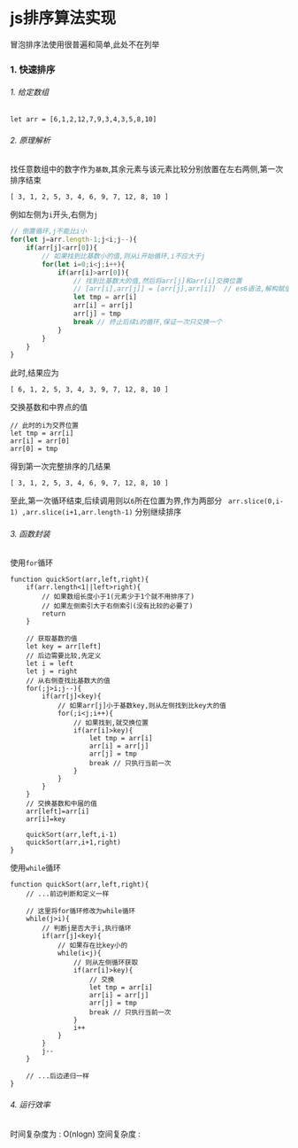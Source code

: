 # js排序算法实现


冒泡排序法使用很普遍和简单,此处不在列举

### 1. 快速排序
###### 1. 给定数组
```
let arr = [6,1,2,12,7,9,3,4,3,5,8,10]
```
###### 2. 原理解析

找任意数组中的数字作为`基数`,其余元素与该元素比较分别放置在左右两侧,第一次排序结束
```
[ 3, 1, 2, 5, 3, 4, 6, 9, 7, 12, 8, 10 ]
```

例如左侧为`i`开头,右侧为`j`

```javascript
// 倒置循环,j不能比i小
for(let j=arr.length-1;j<i;j--){
	if(arr[j]<arr[0]){
		// 如果找到比基数小的值,则从i开始循环,i不应大于j
		for(let i=0;i<j;i++){
			if(arr[i]>arr[0]){
				// 找到比基数大的值,然后将arr[j]和arr[i]交换位置
				// [arr[i],arr[j]] = [arr[j],arr[i]]  // es6语法,解构赋值
				let tmp = arr[i]
				arr[i] = arr[j]
				arr[j] = tmp
				break // 终止后续i的循环,保证一次只交换一个
			}
		}
	}
}
```
此时,结果应为
```
[ 6, 1, 2, 5, 3, 4, 3, 9, 7, 12, 8, 10 ]
```
交换基数和中界点的值
```
// 此时的i为交界位置
let tmp = arr[i]
arr[i] = arr[0]
arr[0] = tmp
```
得到第一次完整排序的几结果
```
[ 3, 1, 2, 5, 3, 4, 6, 9, 7, 12, 8, 10 ]
```
至此,第一次循环结束,后续调用则以`6`所在位置为界,作为两部分 ` arr.slice(0,i-1) ,arr.slice(i+1,arr.length-1)` 分别继续排序

###### 3. 函数封装

使用` for `循环

	function quickSort(arr,left,right){
		if(arr.length<1||left>right){
			// 如果数组长度小于1(元素少于1个就不用排序了)
			// 如果左侧索引大于右侧索引(没有比较的必要了)
			return
		}

		// 获取基数的值
		let key = arr[left]
		// 后边需要比较,先定义
		let i = left
		let j = right
		// 从右侧查找比基数大的值
		for(;j>i;j--){
			if(arr[j]<key){
				// 如果arr[j]小于基数key,则从左侧找到比key大的值
				for(;i<j;i++){
					// 如果找到,就交换位置
					if(arr[i]>key){
						let tmp = arr[i]
						arr[i] = arr[j]
						arr[j] = tmp
						break // 只执行当前一次
					}
				}
			}
		}
		// 交换基数和中届的值
		arr[left]=arr[i]
		arr[i]=key

		quickSort(arr,left,i-1)
		quickSort(arr,i+1,right)
	}

使用` while `循环


	function quickSort(arr,left,right){
		// ...前边判断和定义一样

		// 这里将for循环修改为while循环
		while(j>i){
			// 判断j是否大于i,执行循环
			if(arr[j]<key){
				// 如果存在比key小的
				while(i<j){	
					// 则从左侧循环获取
					if(arr[i]>key){
						// 交换
						let tmp = arr[i]
						arr[i] = arr[j]
						arr[j] = tmp
						break // 只执行当前一次
					}
					i++
				}
			}
			j--
		}
		
		// ...后边递归一样
	}

###### 4. 运行效率

时间复杂度为 : O(nlogn)
空间复杂度 : 

